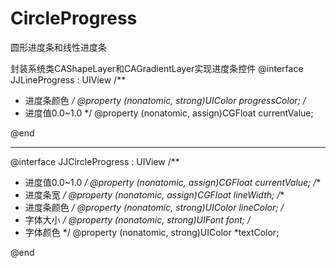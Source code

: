 # CircleProgress
圆形进度条和线性进度条

封装系统类CAShapeLayer和CAGradientLayer实现进度条控件
@interface JJLineProgress : UIView
/**
 *  进度条颜色
 */
@property (nonatomic, strong)UIColor *progressColor;
/**
 *  进度值0.0~1.0
 */
@property (nonatomic, assign)CGFloat currentValue;

@end


------------------------

@interface JJCircleProgress : UIView
/**
 *  进度值0.0~1.0
 */
@property (nonatomic, assign)CGFloat currentValue;
/**
 *  进度条宽
 */
@property (nonatomic, assign)CGFloat lineWidth;
/**
 *  进度条颜色
 */
@property (nonatomic, strong)UIColor *lineColor;
/**
 *  字体大小
 */
@property (nonatomic, strong)UIFont *font;
/**
 *  字体颜色
 */
@property (nonatomic, strong)UIColor *textColor;



@end
